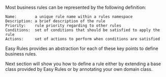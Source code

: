 Most business rules can be represented by the following definition:

    Name:        a unique rule name within a rules namespace
    Description: a brief description of the rule
    Priority:    rule priority regarding to other rules
    Conditions:  set of conditions that should be satisfied to apply the rule
    Actions:     set of actions to perform when conditions are satisfied

Easy Rules provides an abstraction for each of these key points to define business rules.

Next section will show you how to define a rule either by extending a base class provided by Easy Rules or by annotating your own domain class.